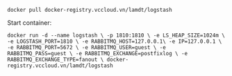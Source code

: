 `docker pull docker-registry.vccloud.vn/lamdt/logstash`

Start container:

`docker run -d --name logstash \
           -p 1810:1810 \
           -e LS_HEAP_SIZE=1024m \
           -e LOGSTASH_PORT=1810 \
           -e RABBITMQ_HOST=127.0.0.1\
           -e IP=127.0.0.1 \
           -e RABBITMQ_PORT=5672 \
           -e RABBITMQ_USER=guest \
           -e RABBITMQ_PASS=guest \
           -e RABBITMQ_EXCHANGE=postfixlog \
           -e RABBITMQ_EXCHANGE_TYPE=fanout \
           docker-registry.vccloud.vn/lamdt/logstash
`
